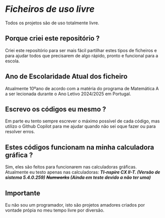 # *Ficheiros de uso livre*
Todos os projetos são de uso totalmente livre. 

## **Porque criei este repositório ?**
Criei este repositório para ser mais fácil partilhar estes tipos de ficheiros e para ajudar todos que precisarem de algo rápido, pronto e funcional para a escola.

## Ano de Escolaridade Atual dos ficheiro
 Atualmente 10ºano de acordo com a matéria do programa de Matemática A a ser lecionada durante o Ano Letivo 2024/2025 em Portugal.

## Escrevo os códigos eu mesmo ?

 Em parte eu tento sempre escrever o máximo possível de cada código, mas utilizo o Github Copilot para me ajudar quando não sei oque fazer ou para resolver erros.

## Estes códigos funcionam na minha calculadora gráfica ?

Sim, eles são feitos para funcionarem nas calculadoras gráficas. Atualmente eu testo apenas nas calculadoras:
 ***TI-nspire CX II-T. (Versão de sistema 5.4.0.259)***
 ***~~Numworks~~ (Ainda em teste devido a não ter uma)***

## **Importante**
Eu não sou um programador, isto são projetos amadores criados por vontade própia no meu tempo livre por diversão.